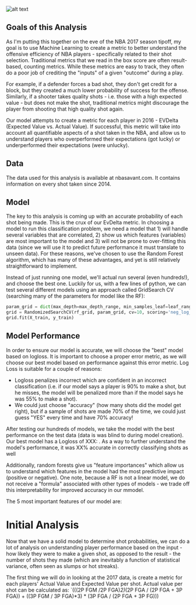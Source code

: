 ![alt text](https://espngrantland.files.wordpress.com/2014/02/microstats.jpg "Logo Title Text 1")


## Goals of this Analysis
As I'm putting this together on the eve of the NBA 2017 season tipoff, my goal is to use Machine Learning to create a metric to better understand the offensive efficiency of NBA players - specifically related to their shot selection. Traditional metrics that we read in the box score are often result-based, counting metrics. While these metrics are easy to track, they often do a poor job of crediting the "inputs" of a given "outcome" during a play. 

For example, if a defender forces a bad shot, they don't get credit for a block, but they created a much lower probability of success for the offense. Similarly, if a shooter takes quality shots - i.e. those with a high expected value - but does not make the shot, traditional metrics might discourage the player from shooting that high quality shot again. 

Our model attempts to create a metric for each player in 2016 - EVDelta (Expected Value vs. Actual Value). If successful, this metric will take into account all quantifiable aspects of a shot taken in the NBA, and allow us to understand players who overperformed their expectations (got lucky) or underperformed their expectations (were unlucky). 

## Data 
The data used for this analysis is available at nbasavant.com. It contains information on every shot taken since 2014. 

## Model
The key to this analysis is coming up with an accurate probability of each shot being made. This is the crux of our EvDelta metric. In choosing a model to run this classification problem, we need a model that 1) will handle several variables that are correlated, 2) show us which features (variables) are most important to the model and 3) will not be prone to over-fitting this data (since we will use it to predict future performance it must translate to unseen data). For these reasons, we've chosen to use the Random Forest algorithm, which has many of these advantages, and yet is still relatively straightforward to implement. 

Instead of just running one model, we'll actual run several (even hundreds!), and choose the best one. Luckily for us, with a few lines of python, we can test several different models using an approach called GridSearch CV (searching many of the parameters for model like the RF):
``` python
param_grid = dict(max_depth=max_depth_range, min_samples_leaf=leaf_range,n_estimators=n_estimators_range)
grid = RandomizedSearchCV(rf_grid, param_grid, cv=10, scoring='neg_log_loss')
grid.fit(X_train, y_train)
```

## Model Performance
In order to ensure our model is accurate, we will choose the "best" model based on logloss. It is important to choose a proper error metric, as we will choose our best model based on performance against this error metric. Log Loss is suitable for a couple of reasons: 
- Logloss penalizes incorrect which are confident in an incorrect classification (i.e. if our model says a player is 90% to make a shot, but he misses, the model will be penalized more than if the model says he was 55% to make a shot). 
- We could just choose "accuracy" (how many shots did the model get right), but if a sample of shots are made 70% of the time, we could just guess "YES" every time and have 70% accuracy! 

After testing our hundreds of models, we take the model with the best performance on the test data (data is was blind to during model creation). Our best model has a Logloss of XXX:             . As a way to further understand the model's performance, it was XX% accurate in correctly classifying shots as well

Additionally, random forests give us "feature importances" which allow us to understand which features in the model had the most predictive impact (positive or negative). One note, because a RF is not a linear model, we do not receive a "formula" associated with other types of models - we trade off this interpretability for improved accuracy in our mmodel. 

The 5 most important features of our model are: 


# Initial Analysis
Now that we have a solid model to determine shot probabilities, we can do a lot of analysis on understanding player performance based on the input - how likely they were to make a given shot, as opposed to the result - the number of shots they made (which are inevitably a function of statistical variance, often seen as slumps or hot streaks).

The first thing we will do in looking at the 2017 data, is create a metric for each players' Actual Value and Expected Value per shot. Actual value per shot can be calculated as: `(((2P FGM /2P FGA)*2)*(2P FGA / (2P FGA + 3P FGA)) + ((3P FGM / 3P FGA)*3) * (3P FGA / (2P FGA + 3P FG)))




